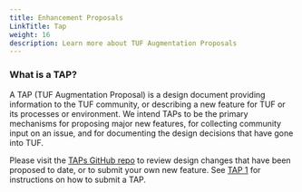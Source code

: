 ```yaml
---
title: Enhancement Proposals
LinkTitle: Tap
weight: 16
description: Learn more about TUF Augmentation Proposals
---
```


### What is a TAP?

A TAP (TUF Augmentation Proposal) is a design document providing information to
the TUF community, or describing a new feature for TUF or its processes or
environment. We intend TAPs to be the primary mechanisms for proposing major new
features, for collecting community input on an issue, and for documenting the
design decisions that have gone into TUF.

Please visit the [TAPs GitHub repo](https://github.com/theupdateframework/taps)
to review design changes that have been proposed to date, or to submit your own
new feature. See
[TAP 1](https://github.com/theupdateframework/taps/blob/master/tap1.md) for
instructions on how to submit a TAP.
